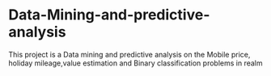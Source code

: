 # Data-Mining-and-predictive-analysis
This project is a Data mining and predictive analysis on the Mobile price, holiday mileage,value estimation and Binary classification problems in realm
